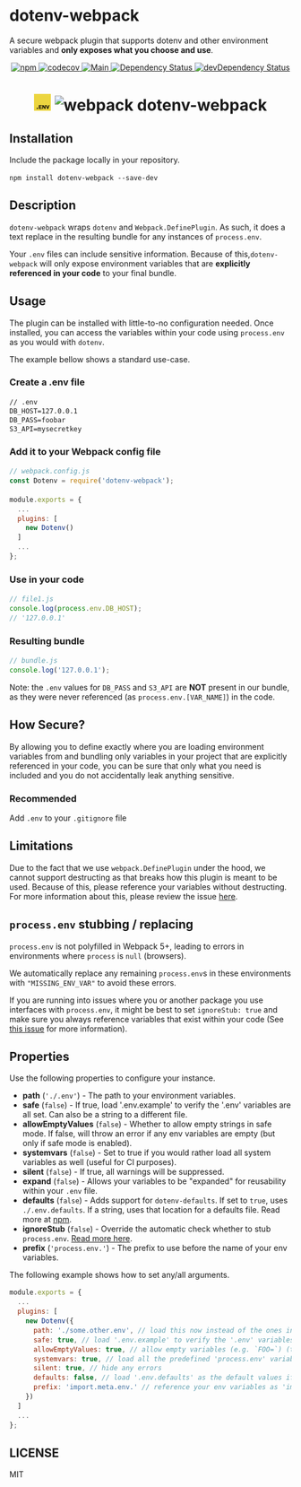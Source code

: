 # dotenv-webpack

A secure webpack plugin that supports dotenv and other environment variables and **only exposes what you choose and use**.

<div align="center">
  <a href="https://www.npmjs.com/package/dotenv-webpack" target="_blank">
    <img alt="npm" src="https://img.shields.io/npm/v/dotenv-webpack.svg?maxAge=0&style=flat" />
  </a>
  <a href="https://codecov.io/gh/mrsteele/dotenv-webpack" target="_blank">
    <img alt="codecov" src="https://codecov.io/gh/mrsteele/dotenv-webpack/branch/master/graph/badge.svg" />
  </a>
  <a href="https://github.com/mrsteele/dotenv-webpack/actions/workflows/main.yml" target="_blank">
    <img alt="Main" src="https://github.com/mrsteele/dotenv-webpack/actions/workflows/main.yml/badge.svg" />
  </a>
  <a href="https://david-dm.org/mrsteele/dotenv-webpack" target="_blank">
    <img alt="Dependency Status" src="https://david-dm.org/mrsteele/dotenv-webpack.svg" />
  </a>
  <a href="https://david-dm.org/mrsteele/dotenv-webpack?type=dev" target="_blank">
    <img alt="devDependency Status" src="https://david-dm.org/mrsteele/dotenv-webpack/dev-status.svg" />
  </a>

  <h1>
    <img width="30" height="30" src="https://raw.githubusercontent.com/motdotla/dotenv/master/dotenv.png" alt="dotenv" />
    <img width="30" height="30" src="https://webpack.js.org/assets/icon-square-big.svg" alt="webpack">
    dotenv-webpack
  </h1>
</div>

## Installation

Include the package locally in your repository.

`npm install dotenv-webpack --save-dev`

## Description

`dotenv-webpack` wraps `dotenv` and `Webpack.DefinePlugin`. As such, it does a text replace in the resulting bundle for any instances of `process.env`.

Your `.env` files can include sensitive information. Because of this,`dotenv-webpack` will only expose environment variables that are **explicitly referenced in your code** to your final bundle.

## Usage

The plugin can be installed with little-to-no configuration needed. Once installed, you can access the variables within your code using `process.env` as you would with `dotenv`.

The example bellow shows a standard use-case.

### Create a .env file

```dosini
// .env
DB_HOST=127.0.0.1
DB_PASS=foobar
S3_API=mysecretkey

```
### Add it to your Webpack config file
```javascript
// webpack.config.js
const Dotenv = require('dotenv-webpack');

module.exports = {
  ...
  plugins: [
    new Dotenv()
  ]
  ...
};
```

### Use in your code

```javascript
// file1.js
console.log(process.env.DB_HOST);
// '127.0.0.1'
```

### Resulting bundle
```javascript
// bundle.js
console.log('127.0.0.1');
```

Note: the `.env` values for `DB_PASS` and  `S3_API` are **NOT** present in our bundle, as they were never referenced (as `process.env.[VAR_NAME]`) in the code.

## How Secure?

By allowing you to define exactly where you are loading environment variables from and bundling only variables in your project that are explicitly referenced in your code, you can be sure that only what you need is included and you do not accidentally leak anything sensitive.

### Recommended

Add `.env` to your `.gitignore` file

## Limitations

Due to the fact that we use `webpack.DefinePlugin` under the hood, we cannot support destructing as that breaks how this plugin is meant to be used. Because of this, please reference your variables without destructing. For more information about this, please review the issue [here](https://github.com/mrsteele/dotenv-webpack/issues/70).

## `process.env` stubbing / replacing

`process.env` is not polyfilled in Webpack 5+, leading to errors in environments where `process` is `null` (browsers).

We automatically replace any remaining `process.env`s in these environments with `"MISSING_ENV_VAR"` to avoid these errors.

If you are running into issues where you or another package you use interfaces with `process.env`, it might be best to set `ignoreStub: true` and make sure you always reference variables that exist within your code (See [this issue](https://github.com/mrsteele/dotenv-webpack/issues/271) for more information).

## Properties

Use the following properties to configure your instance.

* **path** (`'./.env'`) - The path to your environment variables.
* **safe** (`false`) - If true, load '.env.example' to verify the '.env' variables are all set. Can also be a string to a different file.
* **allowEmptyValues** (`false`) - Whether to allow empty strings in safe mode. If false, will throw an error if any env variables are empty (but only if safe mode is enabled).
* **systemvars** (`false`) - Set to true if you would rather load all system variables as well (useful for CI purposes).
* **silent** (`false`) - If true, all warnings will be suppressed.
* **expand** (`false`) - Allows your variables to be "expanded" for reusability within your `.env` file.
* **defaults** (`false`) - Adds support for `dotenv-defaults`. If set to `true`, uses `./.env.defaults`. If a string, uses that location for a defaults file. Read more at [npm](https://www.npmjs.com/package/dotenv-defaults).
* **ignoreStub** (`false`) - Override the automatic check whether to stub `process.env`. [Read more here](#user-content-processenv-stubbing--replacing).
* **prefix** (`'process.env.'`) - The prefix to use before the name of your env variables.

The following example shows how to set any/all arguments.

```javascript
module.exports = {
  ...
  plugins: [
    new Dotenv({
      path: './some.other.env', // load this now instead of the ones in '.env'
      safe: true, // load '.env.example' to verify the '.env' variables are all set. Can also be a string to a different file.
      allowEmptyValues: true, // allow empty variables (e.g. `FOO=`) (treat it as empty string, rather than missing)
      systemvars: true, // load all the predefined 'process.env' variables which will trump anything local per dotenv specs.
      silent: true, // hide any errors
      defaults: false, // load '.env.defaults' as the default values if empty.
      prefix: 'import.meta.env.' // reference your env variables as 'import.meta.env.ENV_VAR'.
    })
  ]
  ...
};
```

## LICENSE

MIT
